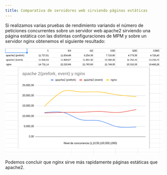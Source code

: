 ```yaml
---
title: Comparativa de servidores web sirviendo páginas estáticas
---
```


Si realizamos varias pruebas de rendimiento variando el número de peticiones concurrentes sobre un servidor web apache2 sirviendo una página estática con las distintas configuraciones de MPM y sobre un servidor nginx obtenemos el siguiente resultado:

![estatica](img/estatica.png)

Podemos concluir que nginx sirve más rapidamente páginas estáticas que apache2.